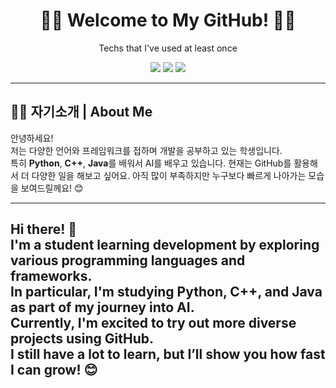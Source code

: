 <h1 align="center">👨‍💻 Welcome to My GitHub! 👨‍💻</h1>

<p align="center">
  Techs that I've used at least once
</p>

<p align="center">
  <!-- 사용 기술 배지 -->
  <img src="https://img.shields.io/badge/Python-3776AB?style=for-the-badge&logo=python&logoColor=white"/>
  <img src="https://img.shields.io/badge/C++-00599C?style=for-the-badge&logo=c%2b%2b&logoColor=white"/>
  <img src="https://img.shields.io/badge/Java-007396?style=for-the-badge&logo=java&logoColor=white"/>
</p>

---

## 🧑‍💻 자기소개 | About Me

안녕하세요!  
저는 다양한 언어와 프레임워크를 접하며 개발을 공부하고 있는 학생입니다.  
특히 **Python**, **C++**, **Java**를 배워서 AI를 배우고 있습니다.
현재는 GitHub를 활용해서 더 다양한 일을 해보고 싶어요.
아직 많이 부족하지만 누구보다 빠르게 나아가는 모습을 보여드릴께요! 😊

---

Hi there! 👋  
I'm a student learning development by exploring various programming languages and frameworks.  
In particular, I'm studying **Python**, **C++**, and **Java** as part of my journey into AI.  
Currently, I'm excited to try out more diverse projects using GitHub.  
I still have a lot to learn, but I’ll show you how fast I can grow! 😊
---


<!--
**IamUngss/IamUngss** is a ✨ _special_ ✨ repository because its `README.md` (this file) appears on your GitHub profile.

Here are some ideas to get you started:

- 🔭 I’m currently working on ...
- 🌱 I’m currently learning ...
- 👯 I’m looking to collaborate on ...
- 🤔 I’m looking for help with ...
- 💬 Ask me about ...
- 📫 How to reach me: ...
- 😄 Pronouns: ...
- ⚡ Fun fact: ...
-->
